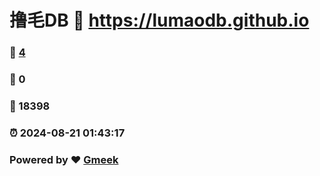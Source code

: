 # 撸毛DB :link: https://lumaodb.github.io 
### :page_facing_up: [4](https://lumaodb.github.io/tag.html) 
### :speech_balloon: 0 
### :hibiscus: 18398 
### :alarm_clock: 2024-08-21 01:43:17 
### Powered by :heart: [Gmeek](https://github.com/Meekdai/Gmeek)
